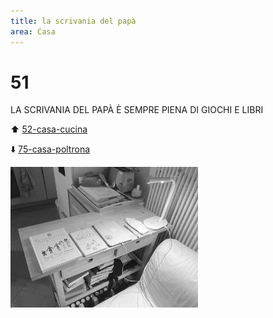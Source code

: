 ```yaml
---
title: la scrivania del papà
area: Casa
---
```

# 51
LA SCRIVANIA DEL PAPÀ È SEMPRE PIENA DI GIOCHI E LIBRI

⬆️ [52-casa-cucina](52-casa-cucina.md)

⬇️ [75-casa-poltrona](75-casa-poltrona.md)

![foto_142](../_assets/preview/foto_142.jpg)